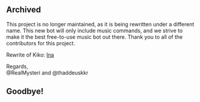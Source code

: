 ## Archived
This project is no longer maintained, as it is being rewritten under a different name. This new bot will only include music commands, and we strive to make it the best free-to-use music bot out there. Thank you to all of the contributors for this project.  
  
Rewrite of Kiko: [Ina](https://github.com/thaddeuskkr/Ina)  
  
Regards,  
@RealMysteri and @thaddeuskkr  

## Goodbye!